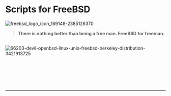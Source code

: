 # Scripts for FreeBSD

![freebsd_logo_icon_169148-2385126370](https://github.com/user-attachments/assets/7b50fe5f-525d-43b7-aac8-5ce56066ec6d)

 
> **There is nothing better than being a free man. FreeBSD for freeman.**

##
![66203-devil-openbsd-linux-unix-freebsd-berkeley-distribution-3421913725](https://github.com/user-attachments/assets/bafe93fe-df43-4a4a-b928-b7f5fbb24479)

&nbsp;

&nbsp;

&nbsp;

---
